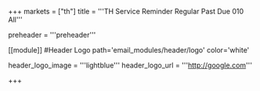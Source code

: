 +++
markets = ["th"]
title = '''TH Service Reminder Regular Past Due 010 All'''


preheader = '''preheader'''

[[module]] #Header Logo
path='email_modules/header/logo'
color='white'

  header_logo_image = '''lightblue'''
  header_logo_url = '''http://google.com'''

+++